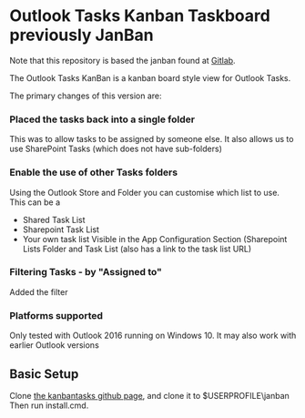 # Outlook Tasks Kanban Taskboard previously **JanBan**

Note that this repository is based the janban found at [Gitlab](https://gitlab.com/janware/janban).

The Outlook Tasks KanBan is a kanban board style view for Outlook Tasks.

The primary changes of this version are:

### Placed the tasks back into a single folder
This was to allow tasks to be assigned by someone else. It also allows us to use SharePoint Tasks (which does not have sub-folders)

### Enable the use of other Tasks folders
Using the Outlook Store and Folder you can customise which list to use.
This can be a 
 * Shared Task List
 * Sharepoint Task List
 * Your own task list
Visible in the App Configuration Section (Sharepoint Lists Folder and Task List
(also has a link to the task list URL)

### Filtering Tasks - by "Assigned to"
Added the filter

### Platforms supported
Only tested with Outlook 2016 running on Windows 10.
It may also work with earlier Outlook versions

## Basic Setup

Clone [the kanbantasks github page](https://github.com/PeteOH/kanbantasks), and clone it to $USERPROFILE\janban
Then run install.cmd.


